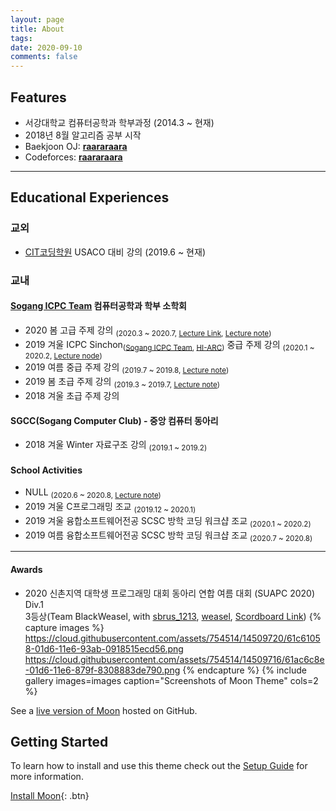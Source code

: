 ```yaml
---
layout: page
title: About
tags: 
date: 2020-09-10
comments: false
---
```


## Features
* 서강대학교 컴퓨터공학과 학부과정 (2014.3 ~ 현재)
* 2018년 8월 알고리즘 공부 시작
* Baekjoon OJ: <a href="http://www.acmicpc.net/user/raararaara"><b>raararaara</b></a>
* Codeforces: <a href="http://codeforces.com/profile/raararaara"><b>raararaara</b></a>

---

## Educational Experiences
### 교외
* <a href="http://citcoding.com/">CIT코딩학원</a> USACO 대비 강의 (2019.6 ~ 현재)

### 교내
#### <a href="https://acm.sogang.ac.kr/">Sogang ICPC Team</a> 컴퓨터공학과 학부 소학회
* 2020 봄 고급 주제 강의 
<sub>(2020.3 ~ 2020.7, <a href="https://www.youtube.com/playlist?list=PLhhU7NXJ_2vmdcdQq8B0blDIROkAYvABq">Lecture Link</a>, <a href="https://drive.google.com/file/u/1/d/1WcwMRrM7erXQmYcSbKQh1geiOYb_1uvL/view?usp=sharing">Lecture note</a>)</sub>
* 2019 겨울 ICPC Sinchon<sub>(<a href="https://acm.sogang.ac.kr/">Sogang ICPC Team</a>, <a href="https://hi-arc.github.io/">HI-ARC</a>)</sub> 중급 주제 강의 
<sub>(2020.1 ~ 2020.2, <a href="https://drive.google.com/file/d/1nv83qtJnMYUVkRFi-ZkGbD4ujKpCOiA7/view">Lecture node</a>)</sub>
* 2019 여름 중급 주제 강의
<sub>(2019.7 ~ 2019.8, <a href="https://drive.google.com/file/u/1/d/1s76gaq5jPr2RguoOGtk2pTHVTVGmbuHv/view?usp=sharing">Lecture note</a>)</sub>
* 2019 봄 초급 주제 강의
<sub>(2019.3 ~ 2019.7, <a href="https://drive.google.com/file/d/1IzkxdOkGci0Lrkfw6Yws6r_ymBGuUcRj/view">Lecture note</a>)</sub>
* 2018 겨울 초급 주제 강의

#### SGCC(Sogang Computer Club) - 중앙 컴퓨터 동아리
* 2018 겨울 Winter 자료구조 강의
<sub>(2019.1 ~ 2019.2)</sub>

#### School Activities
* NULL <sub>(2020.6 ~ 2020.8, <a href="https://drive.google.com/file/u/1/d/1jvenGzYwfcD-fK7QssTuKgkZfX-n7twb/view?usp=sharing">Lecture note</a>)</sub>
* 2019 겨울 C프로그래밍 조교 <sub>(2019.12 ~ 2020.1)</sub>
* 2019 겨울 융합소프트웨어전공 SCSC 방학 코딩 워크샵 조교 <sub>(2020.1 ~ 2020.2)</sub>
* 2019 여름 융합소프트웨어전공 SCSC 방학 코딩 워크샵 조교 <sub>(2020.7 ~ 2020.8)</sub>

---

#### Awards
* 2020 신촌지역 대학생 프로그래밍 대회 동아리 연합 여름 대회 (SUAPC 2020) Div.1  
3등상(Team BlackWeasel, with <a href="https://www.acmicpc.net/user/sbrus_1213">sbrus_1213</a>, <a href="https://www.acmicpc.net/user/yjyj1027">weasel</a>, <a href="https://www.acmicpc.net/contest/spotboard/519">Scordboard Link</a>)
{% capture images %}
    https://cloud.githubusercontent.com/assets/754514/14509720/61c61058-01d6-11e6-93ab-0918515ecd56.png
    https://cloud.githubusercontent.com/assets/754514/14509716/61ac6c8e-01d6-11e6-879f-8308883de790.png
{% endcapture %}
{% include gallery images=images caption="Screenshots of Moon Theme" cols=2 %}

See a [live version of Moon](http://taylantatli.github.io/Moon) hosted on GitHub.

## Getting Started

To learn how to install and use this theme check out the [Setup Guide](http://taylantatli.me/Moon/moon-theme/) for more information.
      
[Install Moon](https://github.com/TaylanTatli/Moon){: .btn}
